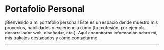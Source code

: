 # Portafolio Personal

¡Bienvenido a mi portafolio personal! Este es un espacio donde muestro mis proyectos, habilidades y experiencia como [tu profesión, por ejemplo, desarrollador web, diseñador, etc.]. Aquí encontrarás información sobre mí, mis trabajos destacados y cómo contactarme.

---

